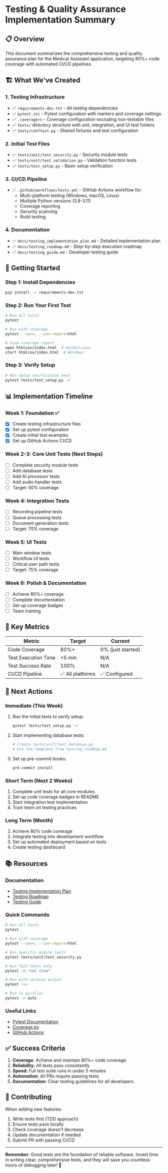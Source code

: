 # Testing & Quality Assurance Implementation Summary

## 📋 Overview
This document summarizes the comprehensive testing and quality assurance plan for the Medical Assistant application, targeting 80%+ code coverage with automated CI/CD pipelines.

## 🏗️ What We've Created

### 1. **Testing Infrastructure**
- ✅ `requirements-dev.txt` - All testing dependencies
- ✅ `pytest.ini` - Pytest configuration with markers and coverage settings
- ✅ `.coveragerc` - Coverage configuration excluding non-testable files
- ✅ `tests/` directory structure with unit, integration, and UI test folders
- ✅ `tests/conftest.py` - Shared fixtures and test configuration

### 2. **Initial Test Files**
- ✅ `tests/unit/test_security.py` - Security module tests
- ✅ `tests/unit/test_validation.py` - Validation function tests
- ✅ `tests/test_setup.py` - Basic setup verification

### 3. **CI/CD Pipeline**
- ✅ `.github/workflows/tests.yml` - GitHub Actions workflow for:
  - Multi-platform testing (Windows, macOS, Linux)
  - Multiple Python versions (3.8-3.11)
  - Coverage reporting
  - Security scanning
  - Build testing

### 4. **Documentation**
- ✅ `docs/testing_implementation_plan.md` - Detailed implementation plan
- ✅ `docs/testing_roadmap.md` - Step-by-step execution roadmap
- ✅ `docs/testing_guide.md` - Developer testing guide

## 🚀 Getting Started

### Step 1: Install Dependencies
```bash
pip install -r requirements-dev.txt
```

### Step 2: Run Your First Test
```bash
# Run all tests
pytest

# Run with coverage
pytest --cov=. --cov-report=html

# View coverage report
open htmlcov/index.html  # macOS/Linux
start htmlcov/index.html  # Windows
```

### Step 3: Verify Setup
```bash
# Run setup verification test
pytest tests/test_setup.py -v
```

## 📊 Implementation Timeline

### Week 1: Foundation ✅
- [x] Create testing infrastructure files
- [x] Set up pytest configuration
- [x] Create initial test examples
- [x] Set up GitHub Actions CI/CD

### Week 2-3: Core Unit Tests (Next Steps)
- [ ] Complete security module tests
- [ ] Add database tests
- [ ] Add AI processor tests
- [ ] Add audio handler tests
- [ ] Target: 50% coverage

### Week 4: Integration Tests
- [ ] Recording pipeline tests
- [ ] Queue processing tests
- [ ] Document generation tests
- [ ] Target: 70% coverage

### Week 5: UI Tests
- [ ] Main window tests
- [ ] Workflow UI tests
- [ ] Critical user path tests
- [ ] Target: 75% coverage

### Week 6: Polish & Documentation
- [ ] Achieve 80%+ coverage
- [ ] Complete documentation
- [ ] Set up coverage badges
- [ ] Team training

## 🎯 Key Metrics

| Metric | Target | Current |
|--------|--------|---------|
| Code Coverage | 80%+ | 0% (just started) |
| Test Execution Time | <5 min | N/A |
| Test Success Rate | 100% | N/A |
| CI/CD Pipeline | ✅ All platforms | ✅ Configured |

## 🔧 Next Actions

### Immediate (This Week)
1. Run the initial tests to verify setup:
   ```bash
   pytest tests/test_setup.py -v
   ```

2. Start implementing database tests:
   ```bash
   # Create tests/unit/test_database.py
   # Use the template from testing_roadmap.md
   ```

3. Set up pre-commit hooks:
   ```bash
   pre-commit install
   ```

### Short Term (Next 2 Weeks)
1. Complete unit tests for all core modules
2. Set up code coverage badges in README
3. Start integration test implementation
4. Train team on testing practices

### Long Term (Month)
1. Achieve 80% code coverage
2. Integrate testing into development workflow
3. Set up automated deployment based on tests
4. Create testing dashboard

## 📚 Resources

### Documentation
- [Testing Implementation Plan](docs/testing_implementation_plan.md)
- [Testing Roadmap](docs/testing_roadmap.md)
- [Testing Guide](docs/testing_guide.md)

### Quick Commands
```bash
# Run all tests
pytest

# Run with coverage
pytest --cov=. --cov-report=html

# Run specific module tests
pytest tests/unit/test_security.py

# Run fast tests only
pytest -m "not slow"

# Run with verbose output
pytest -vv

# Run in parallel
pytest -n auto
```

### Useful Links
- [Pytest Documentation](https://docs.pytest.org/)
- [Coverage.py](https://coverage.readthedocs.io/)
- [GitHub Actions](https://docs.github.com/en/actions)

## ✅ Success Criteria

1. **Coverage**: Achieve and maintain 80%+ code coverage
2. **Reliability**: All tests pass consistently
3. **Speed**: Full test suite runs in under 5 minutes
4. **Automation**: All PRs require passing tests
5. **Documentation**: Clear testing guidelines for all developers

## 🤝 Contributing

When adding new features:
1. Write tests first (TDD approach)
2. Ensure tests pass locally
3. Check coverage doesn't decrease
4. Update documentation if needed
5. Submit PR with passing CI/CD

---

**Remember**: Good tests are the foundation of reliable software. Invest time in writing clear, comprehensive tests, and they will save you countless hours of debugging later! 🚀